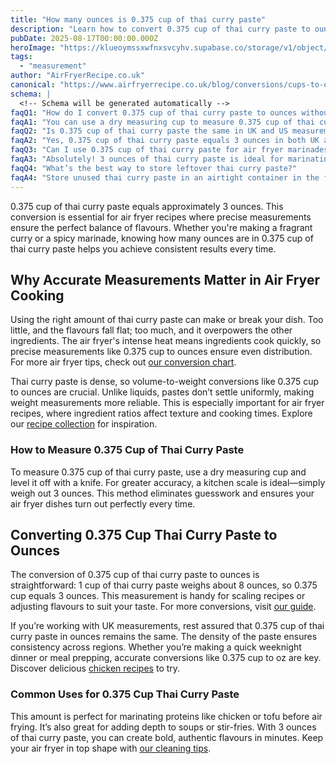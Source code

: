```yaml
---
title: "How many ounces is 0.375 cup of thai curry paste"
description: "Learn how to convert 0.375 cup of thai curry paste to ounces for perfect air fryer recipes every time. Simple, accurate, and hassle-free!"
pubDate: 2025-08-17T00:00:00.000Z
heroImage: "https://klueoymssxwfnxsvcyhv.supabase.co/storage/v1/object/public/Shmucket/how-many-ounces-is-0-375-cup-of-thai-curry-paste.webp"
tags:
  - "measurement"
author: "AirFryerRecipe.co.uk"
canonical: "https://www.airfryerrecipe.co.uk/blog/conversions/cups-to-ounces/how-many-ounces-is-0-375-cup-of-thai-curry-paste"
schema: |
  <!-- Schema will be generated automatically -->
faqQ1: "How do I convert 0.375 cup of thai curry paste to ounces without a scale?"
faqA1: "You can use a dry measuring cup to measure 0.375 cup of thai curry paste, which equals roughly 3 ounces. For better accuracy, fill the cup and level it off with a flat edge like a knife."
faqQ2: "Is 0.375 cup of thai curry paste the same in UK and US measurements?"
faqA2: "Yes, 0.375 cup of thai curry paste equals 3 ounces in both UK and US measurements. The density of the paste ensures consistency regardless of where you’re cooking."
faqQ3: "Can I use 0.375 cup of thai curry paste for air fryer marinades?"
faqA3: "Absolutely! 3 ounces of thai curry paste is ideal for marinating proteins like chicken or tofu before air frying. It infuses bold flavours and cooks evenly in the air fryer."
faqQ4: "What’s the best way to store leftover thai curry paste?"
faqA4: "Store unused thai curry paste in an airtight container in the fridge for up to a month. For longer storage, freeze it in portions, like 0.375 cup (3 oz), for easy use later."
---
```

<p>0.375 cup of thai curry paste equals approximately 3 ounces. This conversion is essential for air fryer recipes where precise measurements ensure the perfect balance of flavours. Whether you're making a fragrant curry or a spicy marinade, knowing how many ounces are in 0.375 cup of thai curry paste helps you achieve consistent results every time.</p>  

<h2>Why Accurate Measurements Matter in Air Fryer Cooking</h2>  
<p>Using the right amount of thai curry paste can make or break your dish. Too little, and the flavours fall flat; too much, and it overpowers the other ingredients. The air fryer's intense heat means ingredients cook quickly, so precise measurements like 0.375 cup to ounces ensure even distribution. For more air fryer tips, check out <a href=https://www.airfryerrecipe.co.uk/air-fryer-conversion-chart>our conversion chart</a>.</p>  

<p>Thai curry paste is dense, so volume-to-weight conversions like 0.375 cup to ounces are crucial. Unlike liquids, pastes don’t settle uniformly, making weight measurements more reliable. This is especially important for air fryer recipes, where ingredient ratios affect texture and cooking times. Explore our <a href=https://www.airfryerrecipe.co.uk/recipes>recipe collection</a> for inspiration.</p>  

<h3>How to Measure 0.375 Cup of Thai Curry Paste</h3>  
<p>To measure 0.375 cup of thai curry paste, use a dry measuring cup and level it off with a knife. For greater accuracy, a kitchen scale is ideal—simply weigh out 3 ounces. This method eliminates guesswork and ensures your air fryer dishes turn out perfectly every time.</p>  

<h2>Converting 0.375 Cup Thai Curry Paste to Ounces</h2>  
<p>The conversion of 0.375 cup of thai curry paste to ounces is straightforward: 1 cup of thai curry paste weighs about 8 ounces, so 0.375 cup equals 3 ounces. This measurement is handy for scaling recipes or adjusting flavours to suit your taste. For more conversions, visit <a href=https://www.airfryerrecipe.co.uk/air-fryer-conversion-chart>our guide</a>.</p>  

<p>If you’re working with UK measurements, rest assured that 0.375 cup of thai curry paste in ounces remains the same. The density of the paste ensures consistency across regions. Whether you’re making a quick weeknight dinner or meal prepping, accurate conversions like 0.375 cup to oz are key. Discover delicious <a href=https://www.airfryerrecipe.co.uk/recipe-category/chicken>chicken recipes</a> to try.</p>  

<h3>Common Uses for 0.375 Cup Thai Curry Paste</h3>  
<p>This amount is perfect for marinating proteins like chicken or tofu before air frying. It’s also great for adding depth to soups or stir-fries. With 3 ounces of thai curry paste, you can create bold, authentic flavours in minutes. Keep your air fryer in top shape with <a href=https://www.airfryerrecipe.co.uk/air-fryer-cleaner>our cleaning tips</a>.</p>
